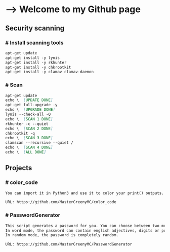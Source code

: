 # --> Welcome to my Github page


## Security scanning

### \# Install scanning tools
```markdown
apt-get update
apt-get install -y lynis
apt-get install -y rkhunter
apt-get install -y chkrootkit
apt-get install -y clamav clamav-daemon
```

### \# Scan
```markdown
apt-get update
echo \  [UPDATE DONE]
apt-get full-upgrade -y
echo \  [UPGRADE DONE]
lynis --check-all -Q
echo \  [SCAN 1 DONE]
rkhunter -c --quiet
echo \  [SCAN 2 DONE]
chkrootkit -q
echo \  [SCAN 3 DONE]
clamscan --recursive --quiet /
echo \  [SCAN 4 DONE]
echo \  [ALL DONE]
```


## Projects
### \# color_code
```markdown
You can import it in Python3 and use it to color your print() outputs. Use color("color", "text").

URL: https://github.com/MasterGreenyMC/color_code
```

### \# PasswordGenerator
```markdown
This script generates a password for you. You can choose between two modes: word mode and random mode.
In word mode, the password can contain english adjectives, digits or punctuation and english nouns.
In random mode, the password is completely random.

URL: https://github.com/MasterGreenyMC/PasswordGenerator
```
